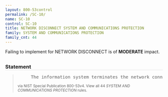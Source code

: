 ```yaml
---
layout: 800-53control
permalink: /SC-10/
name: SC-10
control: SC-10
title: NETWORK DISCONNECT SYSTEM AND COMMUNICATIONS PROTECTION
family: SYSTEM AND COMMUNICATIONS PROTECTION
family_cnt: 44
---
```

<p class="text-warning">Failing to implement for NETWORK DISCONNECT is of <b>MODERATE</b> impact.</p>

<h3 style="border-bottom:1px solid #ddd;margin:30px 0 8px 0;">Statement</h3>
<blockquote>
<pre>     The information system terminates the network connection associated with a communications session at the end of the session or after [Assignment: organization-defined time period] of inactivity. 
</pre>
<p><small>via NIST Special Publication 800-53v4. View all 44 <i>SYSTEM AND COMMUNICATIONS PROTECTION</i> rules. <a href="/cce/ssg/group/$Group_id"><span class="glyphicon glyphicon-link"></span></a> </small></p>
</blockquote>

